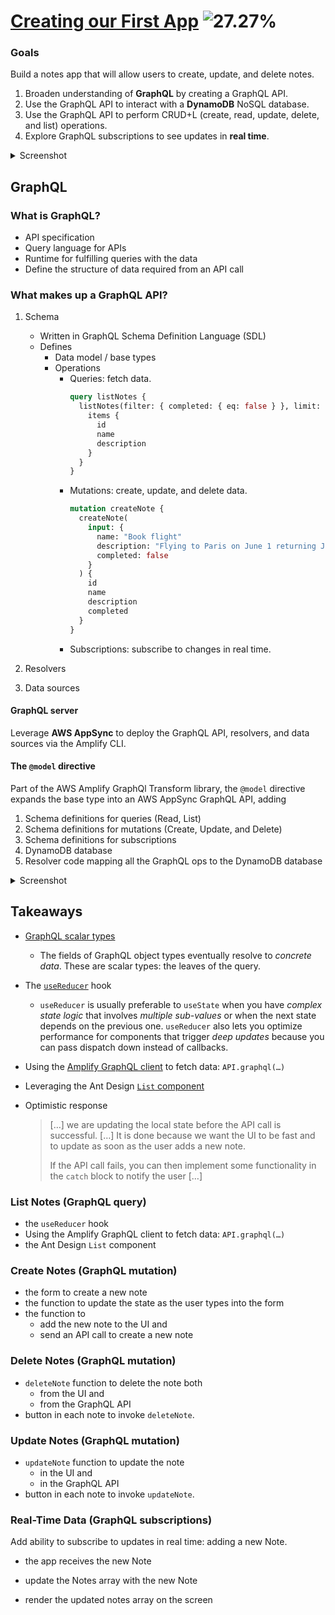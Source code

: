 # [Creating our First App][↗] ![27.27%](https://progress-bar.dev/27/)

### Goals

Build a notes app that will allow users to create, update, and delete notes.

1. Broaden understanding of **GraphQL** by creating a GraphQL API.
2. Use the GraphQL API to interact with a **DynamoDB** NoSQL database.
3. Use the GraphQL API to perform CRUD+L (create, read, update, delete, and list) operations.
4. Explore GraphQL subscriptions to see updates in **real time**.

<details><summary>Screenshot</summary>
<p>

![React_App](https://user-images.githubusercontent.com/511893/117908393-55e02400-b2a6-11eb-8796-8e117dfb0e17.png)

</p>
</details>

## GraphQL

### What is GraphQL?

- API specification
- Query language for APIs
- Runtime for fulfilling queries with the data
- Define the structure of data required from an API call

### What makes up a GraphQL API?

1. Schema

   - Written in GraphQL Schema Definition Language (SDL)
   - Defines
     - Data model / base types
     - Operations
       - Queries: fetch data.
         ```graphql
         query listNotes {
           listNotes(filter: { completed: { eq: false } }, limit: 1) {
             items {
               id
               name
               description
             }
           }
         }
         ```
       - Mutations: create, update, and delete data.
         ```graphql
         mutation createNote {
           createNote(
             input: {
               name: "Book flight"
               description: "Flying to Paris on June 1 returning June 10"
               completed: false
             }
           ) {
             id
             name
             description
             completed
           }
         }
         ```
       - Subscriptions: subscribe to changes in real time.

2. Resolvers

3. Data sources

#### GraphQL server

Leverage **AWS AppSync** to deploy the GraphQL API, resolvers, and data sources via the Amplify CLI.

#### The `@model` directive

Part of the AWS Amplify GraphQl Transform library, the `@model` directive expands the base type into an AWS AppSync GraphQL API, adding

1. Schema definitions for queries (Read, List)
2. Schema definitions for mutations (Create, Update, and Delete)
3. Schema definitions for subscriptions
4. DynamoDB database
5. Resolver code mapping all the GraphQL ops to the DynamoDB database

<details><summary>Screenshot</summary>
<p>

![React_App](https://user-images.githubusercontent.com/511893/117908393-55e02400-b2a6-11eb-8796-8e117dfb0e17.png)

</p>
</details>

## Takeaways

- [GraphQL scalar types]

  - The fields of GraphQL object types eventually resolve to _concrete data_. These are scalar types: the leaves of the query.

- The [`useReducer`] hook

  - `useReducer` is usually preferable to `useState` when you have _complex state logic_ that involves _multiple sub-values_ or when the next state depends on the previous one. `useReducer` also lets you optimize performance for components that trigger _deep updates_ because you can pass dispatch down instead of callbacks.

- Using the [Amplify GraphQL client] to fetch data: `API.graphql(…)`

- Leveraging the Ant Design [`List` component]

- Optimistic response

  > […] we are updating the local state before the API call is successful. […] It is done because we want the UI to be fast and to update as soon as the user adds a new note.
  >
  > If the API call fails, you can then implement some functionality in the `catch` block to notify the user […]

### List Notes (GraphQL query)

- the `useReducer` hook
- Using the Amplify GraphQL client to fetch data: `API.graphql(…)`
- the Ant Design `List` component

### Create Notes (GraphQL mutation)

- the form to create a new note
- the function to update the state as the user types into the form
- the function to
  - add the new note to the UI and
  - send an API call to create a new note

### Delete Notes (GraphQL mutation)

- `deleteNote` function to delete the note both
  - from the UI and
  - from the GraphQL API
- button in each note to invoke `deleteNote`.

### Update Notes (GraphQL mutation)

- `updateNote` function to update the note
  - in the UI and
  - in the GraphQL API
- button in each note to invoke `updateNote`.

### Real-Time Data (GraphQL subscriptions)

Add ability to subscribe to updates in real time: adding a new Note.

- the app receives the new Note
- update the Notes array with the new Note
- render the updated notes array on the screen

  [↗]: https://learning-oreilly-com.ezproxy.torontopubliclibrary.ca/library/view/full-stack-serverless/9781492059882/ch03.html
  [`list` component]: https://ant.design/components/list/
  [`usereducer`]: https://reactjs.org/docs/hooks-reference.html#usereducer
  [amplify graphql client]: https://docs.amplify.aws/lib/graphqlapi/query-data/q/platform/js
  [graphql scalar types]: https://graphql.org/learn/schema/#scalar-types
